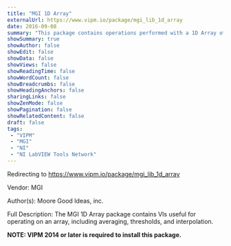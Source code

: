 ```yaml
---
title: "MGI 1D Array"
externalUrl: https://www.vipm.io/package/mgi_lib_1d_array
date: 2016-09-08
summary: "This package contains operations performed with a 1D Array of Numeric data."
showSummary: true
showAuthor: false
showEdit: false
showData: false
showViews: false
showReadingTime: false
showWordCount: false
showBreadcrumbs: false
showHeadingAnchors: false
sharingLinks: false
showZenMode: false
showPagination: false
showRelatedContent: false
draft: false
tags:
 - "VIPM"
 - "MGI"
 - "NI"
 - "NI LabVIEW Tools Network"
---
```


Redirecting to https://www.vipm.io/package/mgi_lib_1d_array

Vendor: MGI

Author(s): Moore Good Ideas, inc.
 
Full Description:
The MGI 1D Array package contains VIs useful for operating on an array, including averaging, thresholds, and interpolation.

**NOTE:  VIPM 2014 or later  is required to install this package.**
